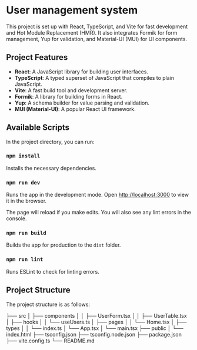 # User management system

This project is set up with React, TypeScript, and Vite for fast development and Hot Module Replacement (HMR). It also integrates Formik for form management, Yup for validation, and Material-UI (MUI) for UI components.

## Project Features

- **React**: A JavaScript library for building user interfaces.
- **TypeScript**: A typed superset of JavaScript that compiles to plain JavaScript.
- **Vite**: A fast build tool and development server.
- **Formik**: A library for building forms in React.
- **Yup**: A schema builder for value parsing and validation.
- **MUI (Material-UI)**: A popular React UI framework.

## Available Scripts

In the project directory, you can run:

### `npm install`

Installs the necessary dependencies.

### `npm run dev`

Runs the app in the development mode.
Open [http://localhost:3000](http://localhost:3000) to view it in the browser.

The page will reload if you make edits.
You will also see any lint errors in the console.

### `npm run build`

Builds the app for production to the `dist` folder.

### `npm run lint`

Runs ESLint to check for linting errors.

## Project Structure

The project structure is as follows:

├── src
│ ├── components
│ │ ├── UserForm.tsx
│ │ ├── UserTable.tsx
│ ├── hooks
│ │ └── useUsers.ts
│ ├── pages
│ │ └── Home.tsx
│ ├── types
│ │ └── index.ts
│ └── App.tsx
│ └── main.tsx
├── public
│ └── index.html
├── tsconfig.json
├── tsconfig.node.json
├── package.json
├── vite.config.ts
└── README.md
